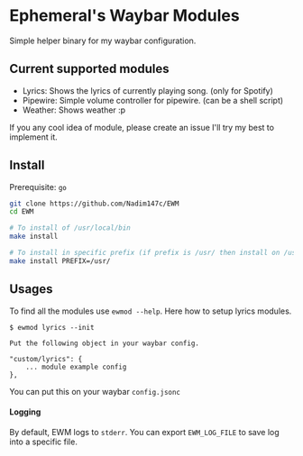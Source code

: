 # Ephemeral's Waybar Modules

Simple helper binary for my waybar configuration.

## Current supported modules

-   Lyrics: Shows the lyrics of currently playing song. (only for Spotify)
-   Pipewire: Simple volume controller for pipewire. (can be a shell script)
-   Weather: Shows weather :p

If you any cool idea of module, please create an issue I'll try my best to implement it.

## Install

Prerequisite: `go`

```sh
git clone https://github.com/Nadim147c/EWM
cd EWM

# To install of /usr/local/bin
make install

# To install in specific prefix (if prefix is /usr/ then install on /usr/bin/)
make install PREFIX=/usr/
```

## Usages

To find all the modules use `ewmod --help`. Here how to setup lyrics modules.

```
$ ewmod lyrics --init

Put the following object in your waybar config.

"custom/lyrics": {
    ... module example config
},
```

You can put this on your waybar `config.jsonc`

#### Logging

By default, EWM logs to `stderr`. You can export `EWM_LOG_FILE` to save log into a specific file.
